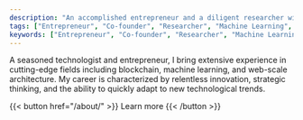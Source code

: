 ```yaml
---
description: "An accomplished entrepreneur and a diligent researcher with a deep passion for machine learning, cryptography, and distributed systems. Having co-founded multiple technology startups, this individual has made significant contributions to sectors like blockchain, machine learning, and microblogging. Their research and intellectual pursuits are well-evident through an array of publications in esteemed journals, a book on Nginx, a popular web server, and numerous provisional patents. The individual's academic accomplishments are accentuated by a strong educational background with degrees from esteemed institutions and recognition by IEEE's Eta Kappa Nu for excellent academic performance."
tags: ["Entrepreneur", "Co-founder", "Researcher", "Machine Learning", "Cryptography", "Distributed Systems", "Blockchain", "Microblogging", "Nginx", "Patents", "Publications", "Augmented Reality", "Virtual Reality", "Image Processing", "Messaging", "Federated Learning", "ACM", "IEEE", "Eta Kappa Nu", "Cyber-Security", "Strategic Studies", "Academic Excellence", "IIT Delhi", "Arizona State University", "Takshashila Institute"]
keywords: ["Entrepreneur", "Co-founder", "Researcher", "Machine Learning", "Cryptography", "Distributed Systems", "Blockchain", "Microblogging", "Nginx", "Patents", "Publications", "Augmented Reality", "Virtual Reality", "Image Processing", "Messaging", "Federated Learning", "ACM", "IEEE", "Eta Kappa Nu", "Cyber-Security", "Strategic Studies", "Academic Excellence", "IIT Delhi", "Arizona State University", "Takshashila Institute"]
---
```

A seasoned technologist and entrepreneur, I bring extensive experience in cutting-edge fields including blockchain, machine learning, and web-scale architecture. My career is characterized by relentless innovation, strategic thinking, and the ability to quickly adapt to new technological trends. 

{{< button href="/about/" >}}
Learn more
{{< /button >}}